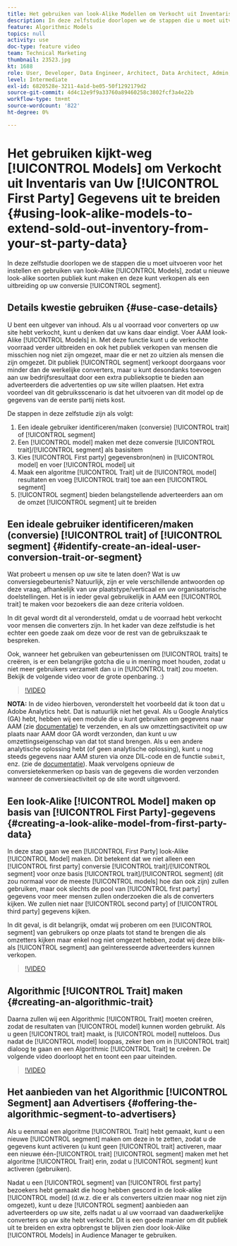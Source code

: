 ```yaml
---
title: Het gebruiken van look-Alike Modellen om Verkocht uit Inventaris van Uw Gegevens van de Eerste Partij uit te breiden
description: In deze zelfstudie doorlopen we de stappen die u moet uitvoeren om modellen op te zetten en te gebruiken die er uitzien als model, zodat u een nieuw soort publiek kunt maken dat er hetzelfde uitziet en deze als een uitbreiding op uw conversiesegment kunt verkopen.
feature: Algorithmic Models
topics: null
activity: use
doc-type: feature video
team: Technical Marketing
thumbnail: 23523.jpg
kt: 1688
role: User, Developer, Data Engineer, Architect, Data Architect, Admin, Leader
level: Intermediate
exl-id: 6820528e-3211-4a1d-be05-50f1292179d2
source-git-commit: 4d4c12e9f9a33760a89460258c3802fcf3a4e22b
workflow-type: tm+mt
source-wordcount: '822'
ht-degree: 0%

---
```


# Het gebruiken kijkt-weg [!UICONTROL Models] om Verkocht uit Inventaris van Uw [!UICONTROL First Party] Gegevens uit te breiden {#using-look-alike-models-to-extend-sold-out-inventory-from-your-st-party-data}

In deze zelfstudie doorlopen we de stappen die u moet uitvoeren voor het instellen en gebruiken van look-Alike [!UICONTROL Models], zodat u nieuwe look-alike soorten publiek kunt maken en deze kunt verkopen als een uitbreiding op uw conversie [!UICONTROL segment].

## Details kwestie gebruiken {#use-case-details}

U bent een uitgever van inhoud. Als u al voorraad voor converters op uw site hebt verkocht, kunt u denken dat uw kans daar eindigt. Voer AAM look-Alike [!UICONTROL Models] in. Met deze functie kunt u de verkochte voorraad verder uitbreiden en ook het publiek verkopen van mensen die misschien nog niet zijn omgezet, maar die er net zo uitzien als mensen die zijn omgezet. Dit publiek [!UICONTROL segment] verkoopt doorgaans voor minder dan de werkelijke converters, maar u kunt desondanks toevoegen aan uw bedrijfsresultaat door een extra publieksoptie te bieden aan adverteerders die advertenties op uw site willen plaatsen. Het extra voordeel van dit gebruiksscenario is dat het uitvoeren van dit model op de gegevens van de eerste partij niets kost.

De stappen in deze zelfstudie zijn als volgt:

1. Een ideale gebruiker identificeren/maken (conversie) [!UICONTROL trait] of [!UICONTROL segment]
1. Een [!UICONTROL model] maken met deze conversie [!UICONTROL trait]/[!UICONTROL segment] als basisitem
1. Kies [!UICONTROL First party] gegevensbron(nen) in [!UICONTROL model] en voer [!UICONTROL model] uit
1. Maak een algoritme [!UICONTROL Trait] uit de [!UICONTROL model] resultaten en voeg [!UICONTROL trait] toe aan een [!UICONTROL segment]
1. [!UICONTROL segment] bieden belangstellende adverteerders aan om de omzet [!UICONTROL segment] uit te breiden

## Een ideale gebruiker identificeren/maken (conversie) [!UICONTROL trait] of [!UICONTROL segment] {#identify-create-an-ideal-user-conversion-trait-or-segment}

Wat probeert u mensen op uw site te laten doen? Wat is uw conversiegebeurtenis? Natuurlijk, zijn er vele verschillende antwoorden op deze vraag, afhankelijk van uw plaatstype/verticaal en uw organisatorische doelstellingen. Het is in ieder geval gebruikelijk in AAM een [!UICONTROL trait] te maken voor bezoekers die aan deze criteria voldoen.

In dit geval wordt dit al verondersteld, omdat u de voorraad hebt verkocht voor mensen die converters zijn. In het kader van deze zelfstudie is het echter een goede zaak om deze voor de rest van de gebruikszaak te bespreken.

Ook, wanneer het gebruiken van gebeurtenissen om [!UICONTROL traits] te creëren, is er een belangrijke gotcha die u in mening moet houden, zodat u niet meer gebruikers verzamelt dan u in [!UICONTROL trait] zou moeten. Bekijk de volgende video voor de grote openbaring. :)

>[!VIDEO](https://video.tv.adobe.com/v/23431/?quality=12)

**NOTA:** In de video hierboven, veronderstelt het voorbeeld dat ik toon dat u Adobe Analytics hebt. Dat is natuurlijk niet het geval. Als u Google Analytics (GA) hebt, hebben wij een module die u kunt gebruiken om gegevens naar AAM (zie [documentatie](https://experienceleague.adobe.com/docs/audience-manager/user-guide/dil-api/dil-overview.html)) te verzenden, en als uw omzettingsactiviteit op uw plaats naar AAM door GA wordt verzonden, dan kunt u uw omzettingseigenschap van dat tot stand brengen. Als u een andere analytische oplossing hebt (of geen analytische oplossing), kunt u nog steeds gegevens naar AAM sturen via onze DIL-code en de functie `submit`, enz. (zie de [documentatie](https://experienceleague.adobe.com/docs/audience-manager/user-guide/dil-api/dil-modules.html)). Maak vervolgens opnieuw de conversietekenmerken op basis van de gegevens die worden verzonden wanneer de conversieactiviteit op de site wordt uitgevoerd.

## Een look-Alike [!UICONTROL Model] maken op basis van [!UICONTROL First Party]-gegevens {#creating-a-look-alike-model-from-first-party-data}

In deze stap gaan we een [!UICONTROL First Party] look-Alike [!UICONTROL Model] maken. Dit betekent dat we niet alleen een [!UICONTROL first party] conversie [!UICONTROL trait]/[!UICONTROL segment] voor onze basis [!UICONTROL trait]/[!UICONTROL segment] (dit zou normaal voor de meeste [!UICONTROL models] hoe dan ook zijn) zullen gebruiken, maar ook slechts de pool van [!UICONTROL first party] gegevens voor meer mensen zullen onderzoeken die als de converters kijken. We zullen niet naar [!UICONTROL second party] of [!UICONTROL third party] gegevens kijken.

In dit geval, is dit belangrijk, omdat wij proberen om een [!UICONTROL segment] van gebruikers op onze plaats tot stand te brengen die als omzetters kijken maar enkel nog niet omgezet hebben, zodat wij deze blik-als [!UICONTROL segment] aan geïnteresseerde adverteerders kunnen verkopen.

>[!VIDEO](https://video.tv.adobe.com/v/23504/?quality-12)

## Algorithmic [!UICONTROL Trait] maken {#creating-an-algorithmic-trait}

Daarna zullen wij een Algorithmic [!UICONTROL Trait] moeten creëren, zodat de resultaten van [!UICONTROL model] kunnen worden gebruikt. Als u geen [!UICONTROL trait] maakt, is [!UICONTROL model] nutteloos. Dus nadat de [!UICONTROL model] looppas, zeker ben om in [!UICONTROL trait] dialoog te gaan en een Algorithmic [!UICONTROL Trait] te creëren. De volgende video doorloopt het en toont een paar uiteinden.

>[!VIDEO](https://video.tv.adobe.com/v/23523/?quality=12)

## Het aanbieden van het Algorithmic [!UICONTROL Segment] aan Advertisers {#offering-the-algorithmic-segment-to-advertisers}

Als u eenmaal een algoritme [!UICONTROL Trait] hebt gemaakt, kunt u een nieuwe [!UICONTROL segment] maken om deze in te zetten, zodat u de gegevens kunt activeren (u kunt geen [!UICONTROL trait] activeren, maar een nieuwe één-[!UICONTROL trait] [!UICONTROL segment] maken met het algoritme [!UICONTROL Trait] erin, zodat u [!UICONTROL segment] kunt activeren (gebruiken).

Nadat u een [!UICONTROL segment] van [!UICONTROL first party] bezoekers hebt gemaakt die hoog hebben gescord in de look-alike [!UICONTROL model] (d.w.z. die er als converters uitzien maar nog niet zijn omgezet), kunt u deze [!UICONTROL segment] aanbieden aan adverteerders op uw site, zelfs nadat u al uw voorraad van daadwerkelijke converters op uw site hebt verkocht. Dit is een goede manier om dit publiek uit te breiden en extra opbrengst te blijven zien door look-Alike [!UICONTROL Models] in Audience Manager te gebruiken.
